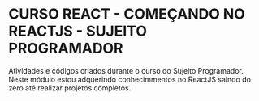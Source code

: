 # CURSO REACT - COMEÇANDO NO REACTJS - SUJEITO PROGRAMADOR
Atividades e códigos criados durante o curso do Sujeito Programador. Neste módulo estou adquerindo conhecimmentos no ReactJS saindo do zero até realizar projetos completos.
